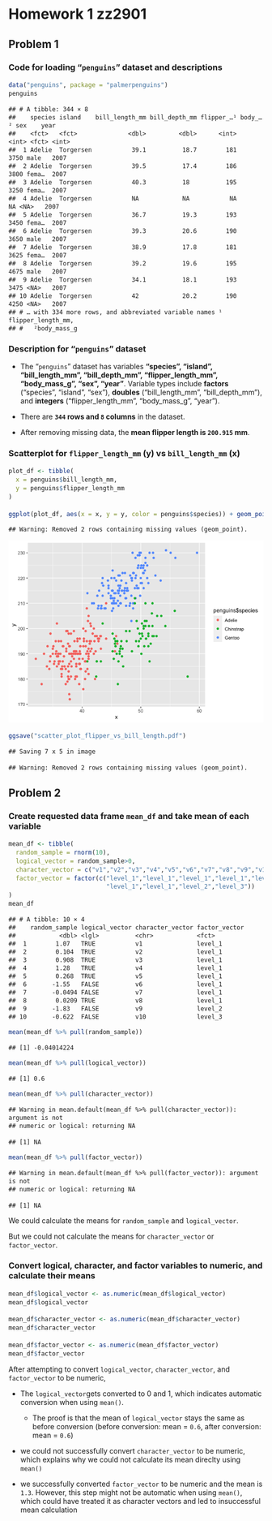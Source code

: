 Homework 1 zz2901
================

## Problem 1

### Code for loading “`penguins`” dataset and descriptions

``` r
data("penguins", package = "palmerpenguins")
penguins
```

    ## # A tibble: 344 × 8
    ##    species island    bill_length_mm bill_depth_mm flipper_…¹ body_…² sex    year
    ##    <fct>   <fct>              <dbl>         <dbl>      <int>   <int> <fct> <int>
    ##  1 Adelie  Torgersen           39.1          18.7        181    3750 male   2007
    ##  2 Adelie  Torgersen           39.5          17.4        186    3800 fema…  2007
    ##  3 Adelie  Torgersen           40.3          18          195    3250 fema…  2007
    ##  4 Adelie  Torgersen           NA            NA           NA      NA <NA>   2007
    ##  5 Adelie  Torgersen           36.7          19.3        193    3450 fema…  2007
    ##  6 Adelie  Torgersen           39.3          20.6        190    3650 male   2007
    ##  7 Adelie  Torgersen           38.9          17.8        181    3625 fema…  2007
    ##  8 Adelie  Torgersen           39.2          19.6        195    4675 male   2007
    ##  9 Adelie  Torgersen           34.1          18.1        193    3475 <NA>   2007
    ## 10 Adelie  Torgersen           42            20.2        190    4250 <NA>   2007
    ## # … with 334 more rows, and abbreviated variable names ¹​flipper_length_mm,
    ## #   ²​body_mass_g

### Description for “`penguins`” dataset

-   The “`penguins`” dataset has variables **“species”, “island”,
    “bill_length_mm”, “bill_depth_mm”, “flipper_length_mm”,
    “body_mass_g”, “sex”, “year”**. Variable types include **factors**
    (“species”, “island”, “sex”), **doubles** (“bill_length_mm”,
    “bill_depth_mm”), and **integers** (“flipper_length_mm”,
    “body_mass_g”, “year”).

-   There are **`344` rows and `8` columns** in the dataset.

-   After removing missing data, the **mean flipper length is `200.915`
    mm**.

### Scatterplot for `flipper_length_mm` (y) vs `bill_length_mm` (x)

``` r
plot_df <- tibble(
  x = penguins$bill_length_mm,
  y = penguins$flipper_length_mm
)

ggplot(plot_df, aes(x = x, y = y, color = penguins$species)) + geom_point()
```

    ## Warning: Removed 2 rows containing missing values (geom_point).

![](p8105_hw1_zz2901_files/figure-gfm/flipper_bill_scatterplot-1.png)<!-- -->

``` r
ggsave("scatter_plot_flipper_vs_bill_length.pdf")
```

    ## Saving 7 x 5 in image

    ## Warning: Removed 2 rows containing missing values (geom_point).

## Problem 2

### Create requested data frame `mean_df` and take mean of each variable

``` r
mean_df <- tibble(
  random_sample = rnorm(10),
  logical_vector = random_sample>0,
  character_vector = c("v1","v2","v3","v4","v5","v6","v7","v8","v9","v10"),
  factor_vector = factor(c("level_1","level_1","level_1","level_1","level_1","level_1",
                           "level_1","level_1","level_2","level_3"))
)
mean_df
```

    ## # A tibble: 10 × 4
    ##    random_sample logical_vector character_vector factor_vector
    ##            <dbl> <lgl>          <chr>            <fct>        
    ##  1        1.07   TRUE           v1               level_1      
    ##  2        0.104  TRUE           v2               level_1      
    ##  3        0.908  TRUE           v3               level_1      
    ##  4        1.28   TRUE           v4               level_1      
    ##  5        0.268  TRUE           v5               level_1      
    ##  6       -1.55   FALSE          v6               level_1      
    ##  7       -0.0494 FALSE          v7               level_1      
    ##  8        0.0209 TRUE           v8               level_1      
    ##  9       -1.83   FALSE          v9               level_2      
    ## 10       -0.622  FALSE          v10              level_3

``` r
mean(mean_df %>% pull(random_sample))
```

    ## [1] -0.04014224

``` r
mean(mean_df %>% pull(logical_vector))
```

    ## [1] 0.6

``` r
mean(mean_df %>% pull(character_vector))
```

    ## Warning in mean.default(mean_df %>% pull(character_vector)): argument is not
    ## numeric or logical: returning NA

    ## [1] NA

``` r
mean(mean_df %>% pull(factor_vector))
```

    ## Warning in mean.default(mean_df %>% pull(factor_vector)): argument is not
    ## numeric or logical: returning NA

    ## [1] NA

We could calculate the means for `random_sample` and `logical_vector`.

But we could not calculate the means for `character_vector` or
`factor_vector`.

### Convert logical, character, and factor variables to numeric, and calculate their means

``` r
mean_df$logical_vector <- as.numeric(mean_df$logical_vector)
mean_df$logical_vector 

mean_df$character_vector <- as.numeric(mean_df$character_vector)
mean_df$character_vector

mean_df$factor_vector <- as.numeric(mean_df$factor_vector)
mean_df$factor_vector
```

After attempting to convert `logical_vector`, `character_vector`, and
`factor_vector` to be numeric,

-   The `logical_vector`gets converted to 0 and 1, which indicates
    automatic conversion when using `mean()`.

    -   The proof is that the mean of `logical_vector` stays the same as
        before conversion (before conversion: mean = `0.6`, after
        conversion: mean = `0.6`)

-   we could not successfully convert `character_vector` to be numeric,
    which explains why we could not calculate its mean direclty using
    `mean()`

-   we successfully converted `factor_vector` to be numeric and the mean
    is `1.3`. However, this step might not be automatic when using
    `mean()`, which could have treated it as character vectors and led
    to insuccessful mean calculation
